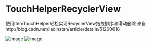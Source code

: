 # TouchHelperRecyclerView

使用ItemTouchHelper轻松实现RecyclerView拖拽排序和滑动删除
来自http://blog.csdn.net/liaoinstan/article/details/51200618

![image](http://img.blog.csdn.net/20160415163536472)  ![image](http://img.blog.csdn.net/20160415163848098)



